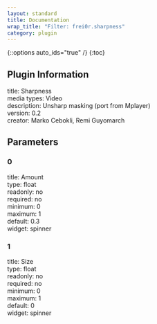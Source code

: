 ```yaml
---
layout: standard
title: Documentation
wrap_title: "Filter: frei0r.sharpness"
category: plugin
---
```

{::options auto_ids="true" /}
{:toc}

## Plugin Information

title: Sharpness  
media types:
Video  
description: Unsharp masking (port from Mplayer)  
version: 0.2  
creator: Marko Cebokli, Remi Guyomarch  

## Parameters

### 0

title: Amount    
type: float  
readonly: no  
required: no  
minimum: 0  
maximum: 1  
default: 0.3  
widget: spinner  

### 1

title: Size    
type: float  
readonly: no  
required: no  
minimum: 0  
maximum: 1  
default: 0  
widget: spinner  

